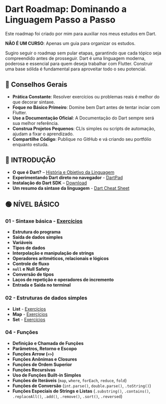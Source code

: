 # **Dart Roadmap: Dominando a Linguagem Passo a Passo**

Este roadmap foi criado por mim para auxiliar nos meus estudos em Dart.

**NÃO É UM CURSO**: Apenas um guia para organizar os estudos.

Sugiro seguir o roadmap sem pular etapas, garantindo que cada tópico seja compreendido antes de prosseguir. Dart é uma linguagem moderna, poderosa e essencial para quem deseja trabalhar com Flutter. Construir uma base sólida é fundamental para aproveitar todo o seu potencial.


## 🌱 **Conselhos Gerais**

* **Prática Constante**: Resolver exercícios ou problemas reais é melhor do que decorar sintaxe.
* **Foque no Básico Primeiro**: Domine bem Dart antes de tentar inciar com Flutter.
* **Use a Documentação Oficial**: A Documentação do Dart sempre será sua melhor referência.
* **Construa Projetos Pequenos**: CLIs simples ou scripts de automação, ajudam a fixar o aprendizado.
* **Compartilhe Código**: Publique no GitHub e vá criando seu portfólio enquanto estuda.


## 🚀 **INTRODUÇÃO**

* **O que é Dart?** – [História e Objetivo da Linguagem](https://www.youtube.com/watch?v=MqGhZDFiVys)
* **Experimentando Dart direto no navegador** - [DartPad](https://dartpad.dev/)
* **Instalação do Dart SDK** – [Download](https://dart.dev/get-dart)
* **Um resumo da sintaxe da linguagem** - [Dart Cheat Sheet](https://github.com/Ricardo7c/Dart-Roadmap/blob/main/cheatsheet.md)


## **🟢 NÍVEL BÁSICO**

### **01 - Sintaxe básica** - [Exercícios](https://github.com/Ricardo7c/Dart-Roadmap/blob/9836a0263ed7b5352821cc1a9124de04eaf691ca/01%20-%20Sintexa%20Basica/README.md)

* **Estrutura do programa** 
* **Saída de dados simples** 
* **Variáveis** 
* **Tipos de dados** 
* **Interpolação e manipulação de strings** 
* **Operadores aritméticos, relacionais e lógicos**
* **Controle de fluxo** 
* **`null` e Null Safety** 
* **Conversão de tipos**
* **Laços de repetição e operadores de incremento** 
* **Entrada e Saida no terminal**


### **02 - Estruturas de dados simples**

* **List** - [Exercícios](https://github.com/Ricardo7c/Dart-Roadmap/blob/9836a0263ed7b5352821cc1a9124de04eaf691ca/02%20-%20Estruturas%20de%20dados%20simples/Listas/README.md)
* **Map** - [Exercícios](https://github.com/Ricardo7c/Dart-Roadmap/blob/eb9212fde2f3ff727207c02f5ffac6562bb03f6d/02%20-%20Estruturas%20de%20dados%20simples/Maps/README.md)
* **Set** - [Exercícios](https://github.com/Ricardo7c/Dart-Roadmap/tree/89dc757df610e726423261c085c1ac11d9146dfd/02%20-%20Estruturas%20de%20dados%20simples/Sets)


### **04 - Funções**

* **Definição e Chamada de Funções**
* **Parâmetros, Retorno e Escopo**
* **Funções Arrow (`=>`)**
* **Funções Anônimas e Closures**
* **Funções de Ordem Superior**
* **Funções Recursivas**
* **Uso de Funções Built-in Simples**
* **Funções de Iteráveis** (`map`, `where`, `forEach`, `reduce`, `fold`)
* **Funções de Conversão** (`int.parse()`, `double.parse()`, `.toString()`)
* **Funções Especiais de Strings e Listas** (`.substring()`, `.contains()`, `.replaceAll()`, `.add()`, `.remove()`, `.sort()`, `.reversed`)

